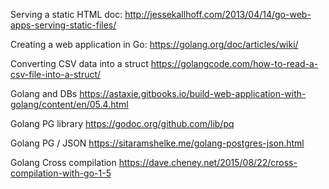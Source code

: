 Serving a static HTML doc:
http://jessekallhoff.com/2013/04/14/go-web-apps-serving-static-files/

Creating a web application in Go:
https://golang.org/doc/articles/wiki/

Converting CSV data into a struct
https://golangcode.com/how-to-read-a-csv-file-into-a-struct/

Golang and DBs
https://astaxie.gitbooks.io/build-web-application-with-golang/content/en/05.4.html

Golang PG library
https://godoc.org/github.com/lib/pq

Golang PG / JSON
https://sitaramshelke.me/golang-postgres-json.html

Golang Cross compilation
https://dave.cheney.net/2015/08/22/cross-compilation-with-go-1-5

